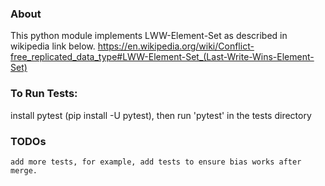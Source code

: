 ### About
This python module implements LWW-Element-Set as described in wikipedia link below.
https://en.wikipedia.org/wiki/Conflict-free_replicated_data_type#LWW-Element-Set_(Last-Write-Wins-Element-Set)

### To Run Tests:
install pytest (pip install -U pytest), then run 'pytest' in the tests directory

### TODOs
    add more tests, for example, add tests to ensure bias works after merge.